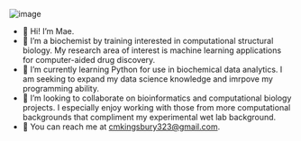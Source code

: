 ![image](https://user-images.githubusercontent.com/91640554/165887049-72b63617-05b3-45ea-9f08-6872b6e4903b.png)

- 🌸 Hi! I’m Mae.
- 🌸 I’m a biochemist by training interested in computational structural biology. My research area of interest is machine learning applications for computer-aided drug discovery.
- 🌸 I’m currently learning Python for use in biochemical data analytics. I am seeking to expand my data science knowledge and imrpove my programming ability.
- 🌸 I’m looking to collaborate on bioinformatics and computational biology projects. I especially enjoy working with those from more computational backgrounds that compliment my experimental wet lab background.
- 🌸 You can reach me at cmkingsbury323@gmail.com.

<!---
cmk323/cmk323 is a ✨ special ✨ repository because its `README.md` (this file) appears on your GitHub profile.
You can click the Preview link to take a look at your changes.
--->
